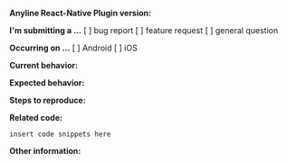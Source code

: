 <!-- Before submitting an issue, please consult our adcvanced topics (https://documentation.anyline.com/toc/platforms/react-native/advanced.html) and documentation (https://documentation.anyline.com/toc/platforms/react-native/getting_started.html) -->

**Anyline React-Native Plugin version:** 
<!-- Insert the plugin version you having problems with -->

**I'm submitting a ...**  <!-- (check one with "x") -->
[ ] bug report
[ ] feature request
[ ] general question

**Occurring on ...**  <!-- (check with "x") -->
[ ] Android
[ ] iOS

**Current behavior:**
<!-- Describe how the bug manifests. -->

**Expected behavior:**
<!-- Describe what the behavior would be without the bug. -->

**Steps to reproduce:**
<!--  Please explain the steps required to duplicate the issue, especially if you are able to provide a sample application. -->

**Related code:**

<!-- If you are able to illustrate the bug or feature request with an example, please provide a sample application via one of the following means:

A sample application via GitHub

StackBlitz (https://stackblitz.com)

Plunker (http://plnkr.co)

You can also just provide the code of the implementation of Anyline, the configuration you passing and the specific code you having trouble with.

-->

```
insert code snippets here
```

**Other information:**
<!-- List any other information that is relevant to your issue. Stack traces, related issues, suggestions on how to fix, Stack Overflow links, forum links, etc. -->


